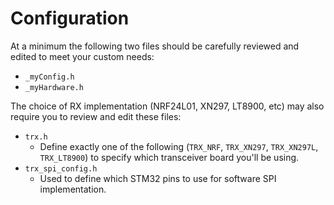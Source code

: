 # Configuration

At a minimum the following two files should be carefully reviewed and edited to meet your custom needs:

* `_myConfig.h`
* `_myHardware.h`

The choice of RX implementation (NRF24L01, XN297, LT8900, etc) may also require you to review and edit
these files:

* `trx.h`
    * Define exactly one of the following (`TRX_NRF`, `TRX_XN297`, `TRX_XN297L`, `TRX_LT8900`) to specify which transceiver board you'll be using.
* `trx_spi_config.h`
    * Used to define which STM32 pins to use for software SPI implementation.